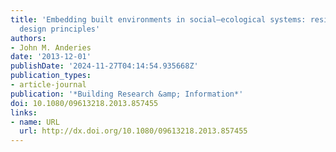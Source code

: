 ```yaml
---
title: 'Embedding built environments in social–ecological systems: resilience-based
  design principles'
authors:
- John M. Anderies
date: '2013-12-01'
publishDate: '2024-11-27T04:14:54.935668Z'
publication_types:
- article-journal
publication: '*Building Research &amp; Information*'
doi: 10.1080/09613218.2013.857455
links:
- name: URL
  url: http://dx.doi.org/10.1080/09613218.2013.857455
---
```

